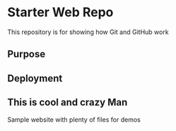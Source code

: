 # Starter Web Repo

This repository is for showing how Git and GitHub work

## Purpose

## Deployment

## This is cool and crazy Man

Sample website with plenty of files for demos